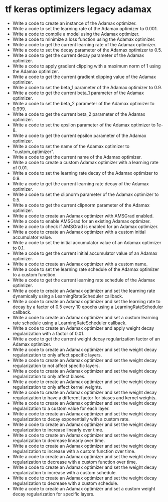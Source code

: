 # tf keras optimizers legacy adamax

- Write a code to create an instance of the Adamax optimizer.
- Write a code to set the learning rate of the Adamax optimizer to 0.001.
- Write a code to compile a model using the Adamax optimizer.
- Write a code to minimize a loss function using the Adamax optimizer.
- Write a code to get the current learning rate of the Adamax optimizer.
- Write a code to set the decay parameter of the Adamax optimizer to 0.5.
- Write a code to get the current decay parameter of the Adamax optimizer.
- Write a code to apply gradient clipping with a maximum norm of 1 using the Adamax optimizer.
- Write a code to get the current gradient clipping value of the Adamax optimizer.
- Write a code to set the beta_1 parameter of the Adamax optimizer to 0.9.
- Write a code to get the current beta_1 parameter of the Adamax optimizer.
- Write a code to set the beta_2 parameter of the Adamax optimizer to 0.999.
- Write a code to get the current beta_2 parameter of the Adamax optimizer.
- Write a code to set the epsilon parameter of the Adamax optimizer to 1e-8.
- Write a code to get the current epsilon parameter of the Adamax optimizer.
- Write a code to set the name of the Adamax optimizer to "custom_optimizer".
- Write a code to get the current name of the Adamax optimizer.
- Write a code to create a custom Adamax optimizer with a learning rate of 0.01.
- Write a code to set the learning rate decay of the Adamax optimizer to 0.9.
- Write a code to get the current learning rate decay of the Adamax optimizer.
- Write a code to set the clipnorm parameter of the Adamax optimizer to 0.5.
- Write a code to get the current clipnorm parameter of the Adamax optimizer.
- Write a code to create an Adamax optimizer with AMSGrad enabled.
- Write a code to enable AMSGrad for an existing Adamax optimizer.
- Write a code to check if AMSGrad is enabled for an Adamax optimizer.
- Write a code to create an Adamax optimizer with a custom initial accumulator value.
- Write a code to set the initial accumulator value of an Adamax optimizer to 0.1.
- Write a code to get the current initial accumulator value of an Adamax optimizer.
- Write a code to create an Adamax optimizer with a custom name.
- Write a code to set the learning rate schedule of the Adamax optimizer to a custom function.
- Write a code to get the current learning rate schedule of the Adamax optimizer.
- Write a code to create an Adamax optimizer and set the learning rate dynamically using a LearningRateScheduler callback.
- Write a code to create an Adamax optimizer and set the learning rate to decay by a factor of 0.5 every 10 epochs using a LearningRateScheduler callback.
- Write a code to create an Adamax optimizer and set a custom learning rate schedule using a LearningRateScheduler callback.
- Write a code to create an Adamax optimizer and apply weight decay regularization with a factor of 0.01.
- Write a code to get the current weight decay regularization factor of an Adamax optimizer.
- Write a code to create an Adamax optimizer and set the weight decay regularization to only affect specific layers.
- Write a code to create an Adamax optimizer and set the weight decay regularization to not affect specific layers.
- Write a code to create an Adamax optimizer and set the weight decay regularization to only affect biases.
- Write a code to create an Adamax optimizer and set the weight decay regularization to only affect kernel weights.
- Write a code to create an Adamax optimizer and set the weight decay regularization to have a different factor for biases and kernel weights.
- Write a code to create an Adamax optimizer and set the weight decay regularization to a custom value for each layer.
- Write a code to create an Adamax optimizer and set the weight decay regularization to decay exponentially with a custom rate.
- Write a code to create an Adamax optimizer and set the weight decay regularization to increase linearly over time.
- Write a code to create an Adamax optimizer and set the weight decay regularization to decrease linearly over time.
- Write a code to create an Adamax optimizer and set the weight decay regularization to increase with a custom function over time.
- Write a code to create an Adamax optimizer and set the weight decay regularization to decrease with a custom function over time.
- Write a code to create an Adamax optimizer and set the weight decay regularization to increase with a custom schedule.
- Write a code to create an Adamax optimizer and set the weight decay regularization to decrease with a custom schedule.
- Write a code to create an Adamax optimizer and set a custom weight decay regularization for specific layers.